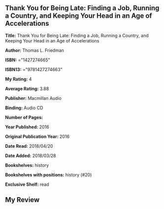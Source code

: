 ## Thank You for Being Late: Finding a Job, Running a Country, and Keeping Your Head in an Age of Accelerations

**Title:** Thank You for Being Late: Finding a Job, Running a Country, and Keeping Your Head in an Age of Accelerations

**Author:** Thomas L. Friedman

**ISBN:** ="1427274665"

**ISBN13:** ="9781427274663"

**My Rating:** 4

**Average Rating:** 3.88

**Publisher:** Macmillan Audio

**Binding:** Audio CD

**Number of Pages:** 

**Year Published:** 2016

**Original Publication Year:** 2016

**Date Read:** 2018/04/20

**Date Added:** 2018/03/28

**Bookshelves:** history

**Bookshelves with positions:** history (#20)

**Exclusive Shelf:** read


## My Review


